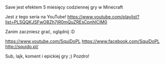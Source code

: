 
Save jest efektem 5 miesięcy codziennej gry w Minecraft

Jest z tego seria na YouTube!
https://www.youtube.com/playlist?list=PLSQQKJSFwO8Zh7jR0mQuZREsCpnhICjM0


Zanim zaczniesz grać, oglądnij :D


https://www.youtube.com/SquiDoPL
https://www.facebook.com/SquiDoPL
http://squido.pl/


Sub, lajk, koment i epickiej gry ;)
Pozdro!
